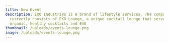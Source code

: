 ```yaml
---
title: New Event
description: EXO Industries is a brand of lifestyle services. The company
  currently consists of EXO Lounge, a unique cocktail lounge that serves
  organic, healthy cocktails and EXO
thumbnail: /uploads/events-lounge.png
image: /uploads/events-lounge.png
---
```

